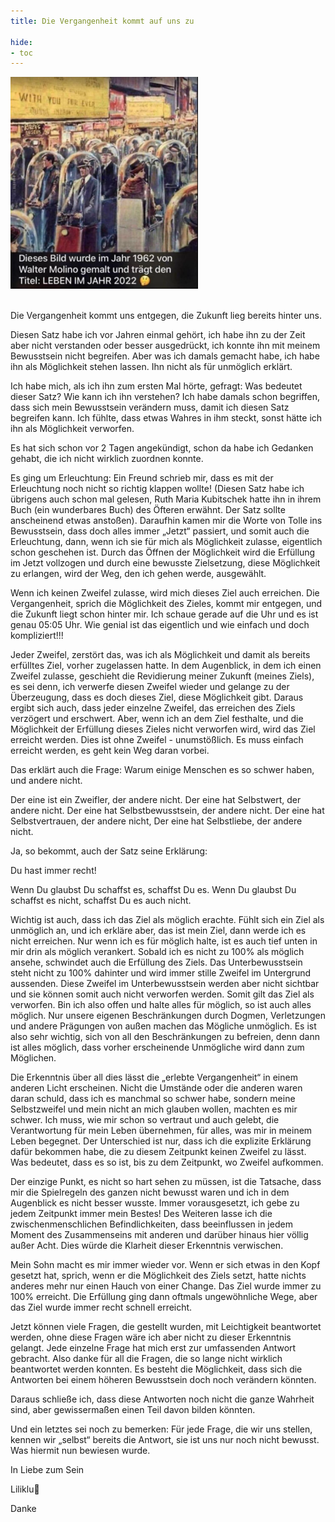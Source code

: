 ```yaml
---
title: Die Vergangenheit kommt auf uns zu

hide:
- toc
---
```


<style>
img {
  width: 300px;
  max-width: 99%
}
</style>

![](../img/Vergangenheit.png)
<br><br>





Die Vergangenheit kommt uns entgegen,
die Zukunft lieg bereits hinter uns.

Diesen Satz habe ich vor Jahren einmal gehört, ich habe ihn zu der Zeit aber nicht verstanden oder besser ausgedrückt, ich konnte ihn mit meinem Bewusstsein nicht begreifen.
Aber was ich damals gemacht habe, ich habe ihn als Möglichkeit stehen lassen. Ihn nicht als für unmöglich erklärt.

Ich habe mich, als ich ihn zum ersten Mal hörte, gefragt: Was bedeutet dieser Satz? Wie kann ich ihn verstehen? Ich habe damals schon begriffen, dass sich mein Bewusstsein verändern muss, damit ich diesen Satz begreifen kann.
Ich fühlte, dass etwas Wahres in ihm steckt, sonst hätte ich ihn als Möglichkeit verworfen.

Es hat sich schon vor 2 Tagen angekündigt, schon da habe ich Gedanken gehabt, die ich nicht wirklich zuordnen konnte.

Es ging um Erleuchtung: Ein Freund schrieb mir, dass es mit der Erleuchtung noch nicht so richtig klappen wollte!
(Diesen Satz habe ich übrigens auch schon mal gelesen, Ruth Maria Kubitschek hatte ihn in ihrem Buch (ein wunderbares Buch) des Öfteren erwähnt. Der Satz sollte anscheinend etwas anstoßen).
Daraufhin kamen mir die Worte von Tolle ins Bewusstsein, dass doch alles immer „Jetzt“ passiert, und somit auch die Erleuchtung, dann, wenn ich sie für mich als Möglichkeit zulasse, eigentlich schon geschehen ist. Durch das Öffnen der Möglichkeit wird die Erfüllung im Jetzt vollzogen und durch eine bewusste Zielsetzung, diese Möglichkeit zu erlangen, wird der Weg, den ich gehen werde, ausgewählt.

Wenn ich keinen Zweifel zulasse, wird mich dieses Ziel auch erreichen. Die Vergangenheit, sprich die Möglichkeit des Zieles, kommt mir entgegen, und die Zukunft liegt schon hinter mir. Ich schaue gerade auf die Uhr und es ist genau 05:05 Uhr.
Wie genial ist das eigentlich und wie einfach und doch kompliziert!!!

Jeder Zweifel, zerstört das, was ich als Möglichkeit und damit als bereits erfülltes Ziel, vorher zugelassen hatte.
In dem Augenblick, in dem ich einen Zweifel zulasse, geschieht die Revidierung meiner Zukunft (meines Ziels), es sei denn, ich verwerfe diesen Zweifel wieder und gelange zu der Überzeugung, dass es doch dieses Ziel, diese Möglichkeit gibt.
Daraus ergibt sich auch, dass jeder einzelne Zweifel, das erreichen des Ziels verzögert und erschwert. Aber, wenn ich an dem Ziel festhalte, und die Möglichkeit der Erfüllung dieses Zieles nicht verworfen wird, wird das Ziel erreicht werden. Dies ist ohne Zweifel - unumstößlich. Es muss einfach erreicht werden, es geht kein Weg daran vorbei.

Das erklärt auch die Frage: Warum einige Menschen es so schwer haben, und andere nicht.

Der eine ist ein Zweifler, der andere nicht.
Der eine hat Selbstwert, der andere nicht.
Der eine hat Selbstbewusstsein, der andere nicht.
Der eine hat Selbstvertrauen, der andere nicht,
Der eine hat Selbstliebe, der andere nicht.

Ja, so bekommt, auch der Satz seine Erklärung:

Du hast immer recht!

Wenn Du glaubst Du schaffst es, schaffst Du es.
Wenn Du glaubst Du schaffst es nicht, schaffst Du es auch nicht.

Wichtig ist auch, dass ich das Ziel als möglich erachte. Fühlt sich ein Ziel als unmöglich an, und ich erkläre aber, das ist mein Ziel, dann werde ich es nicht erreichen. Nur wenn ich es für möglich halte, ist es auch tief unten in mir drin als möglich verankert.
Sobald ich es nicht zu 100% als möglich ansehe, schwindet auch die Erfüllung des Ziels. Das Unterbewusstsein steht nicht zu 100% dahinter und wird immer stille Zweifel im Untergrund aussenden. Diese Zweifel im Unterbewusstsein werden aber nicht sichtbar und sie können somit auch nicht verworfen werden. Somit gilt das Ziel als verworfen.
Bin ich also offen und halte alles für möglich, so ist auch alles möglich. Nur unsere eigenen Beschränkungen durch Dogmen, Verletzungen und andere Prägungen von außen machen das Mögliche unmöglich.
Es ist also sehr wichtig, sich von all den Beschränkungen zu befreien, denn dann ist alles möglich, dass vorher erscheinende Unmögliche wird dann zum Möglichen.

Die Erkenntnis über all dies lässt die „erlebte Vergangenheit“ in einem anderen Licht erscheinen. Nicht die Umstände oder die anderen waren daran schuld, dass ich es manchmal so schwer habe, sondern meine Selbstzweifel und mein nicht an mich glauben wollen, machten es mir schwer. Ich muss, wie mir schon so vertraut und auch gelebt, die Verantwortung für mein Leben übernehmen, für alles, was mir in meinem Leben begegnet. Der Unterschied ist nur, dass ich die explizite Erklärung dafür bekommen habe, die zu diesem Zeitpunkt keinen Zweifel zu lässt. Was bedeutet, dass es so ist, bis zu dem Zeitpunkt, wo Zweifel aufkommen.

Der einzige Punkt, es nicht so hart sehen zu müssen, ist die Tatsache, dass mir die Spielregeln des ganzen nicht bewusst waren und ich in dem Augenblick es nicht besser wusste. Immer vorausgesetzt, ich gebe zu jedem Zeitpunkt immer mein Bestes!
Des Weiteren lasse ich die zwischenmenschlichen Befindlichkeiten, dass beeinflussen in jedem Moment des Zusammenseins mit anderen und darüber hinaus hier völlig außer Acht. Dies würde die Klarheit dieser Erkenntnis verwischen.

Mein Sohn macht es mir immer wieder vor. Wenn er sich etwas in den Kopf gesetzt hat, sprich, wenn er die Möglichkeit des Ziels setzt, hatte nichts anderes mehr nur einen Hauch von einer Change. Das Ziel wurde immer zu 100% erreicht. Die Erfüllung ging dann oftmals ungewöhnliche Wege, aber das Ziel wurde immer recht schnell erreicht.

Jetzt können viele Fragen, die gestellt wurden, mit Leichtigkeit beantwortet werden, ohne diese Fragen wäre ich aber nicht zu dieser Erkenntnis gelangt.
Jede einzelne Frage hat mich erst zur umfassenden Antwort gebracht.
Also danke für all die Fragen, die so lange nicht wirklich beantwortet werden konnten. Es besteht die Möglichkeit, dass sich die Antworten bei einem höheren Bewusstsein doch noch verändern könnten.

Daraus schließe ich, dass diese Antworten noch nicht die ganze Wahrheit sind, aber gewissermaßen einen Teil davon bilden könnten.

Und ein letztes sei noch zu bemerken: Für jede Frage, die wir uns stellen, kennen wir „selbst“ bereits die Antwort, sie ist uns nur noch nicht bewusst.
Was hiermit nun bewiesen wurde.


In Liebe zum Sein

Liliklu🦋

Danke
